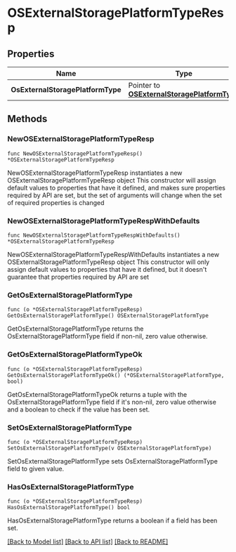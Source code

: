 # OSExternalStoragePlatformTypeResp

## Properties

Name | Type | Description | Notes
------------ | ------------- | ------------- | -------------
**OsExternalStoragePlatformType** | Pointer to [**OSExternalStoragePlatformType**](OSExternalStoragePlatformType.md) |  | [optional] 

## Methods

### NewOSExternalStoragePlatformTypeResp

`func NewOSExternalStoragePlatformTypeResp() *OSExternalStoragePlatformTypeResp`

NewOSExternalStoragePlatformTypeResp instantiates a new OSExternalStoragePlatformTypeResp object
This constructor will assign default values to properties that have it defined,
and makes sure properties required by API are set, but the set of arguments
will change when the set of required properties is changed

### NewOSExternalStoragePlatformTypeRespWithDefaults

`func NewOSExternalStoragePlatformTypeRespWithDefaults() *OSExternalStoragePlatformTypeResp`

NewOSExternalStoragePlatformTypeRespWithDefaults instantiates a new OSExternalStoragePlatformTypeResp object
This constructor will only assign default values to properties that have it defined,
but it doesn't guarantee that properties required by API are set

### GetOsExternalStoragePlatformType

`func (o *OSExternalStoragePlatformTypeResp) GetOsExternalStoragePlatformType() OSExternalStoragePlatformType`

GetOsExternalStoragePlatformType returns the OsExternalStoragePlatformType field if non-nil, zero value otherwise.

### GetOsExternalStoragePlatformTypeOk

`func (o *OSExternalStoragePlatformTypeResp) GetOsExternalStoragePlatformTypeOk() (*OSExternalStoragePlatformType, bool)`

GetOsExternalStoragePlatformTypeOk returns a tuple with the OsExternalStoragePlatformType field if it's non-nil, zero value otherwise
and a boolean to check if the value has been set.

### SetOsExternalStoragePlatformType

`func (o *OSExternalStoragePlatformTypeResp) SetOsExternalStoragePlatformType(v OSExternalStoragePlatformType)`

SetOsExternalStoragePlatformType sets OsExternalStoragePlatformType field to given value.

### HasOsExternalStoragePlatformType

`func (o *OSExternalStoragePlatformTypeResp) HasOsExternalStoragePlatformType() bool`

HasOsExternalStoragePlatformType returns a boolean if a field has been set.


[[Back to Model list]](../README.md#documentation-for-models) [[Back to API list]](../README.md#documentation-for-api-endpoints) [[Back to README]](../README.md)


